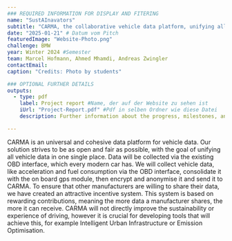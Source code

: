 ```yaml
---
### REQUIRED INFORMATION FOR DISPLAY AND FITERING
name: "SustAInavators"
subtitle: "CARMA, the collaborative vehicle data platform, unifying all vehicle data in one single place."
date: "2025-01-21" # Datum vom Pitch
featuredImage: "Website-Photo.png"
challenge: BMW
year: Winter 2024 #Semester
team: Marcel Hofmann, Ahmed Mhamdi, Andreas Zwingler
contactEmail: 
caption: "Credits: Photo by students"

### OPTIONAL FURTHER DETAILS
outputs:
  - type: pdf
    label: Project report #Name, der auf der Website zu sehen ist
    iUrl: "Project-Report.pdf" #Pdf in selben Ordner wie diese Datei
    description: Further information about the progress, milestones, and roadblocks.

---
```


CARMA is an universal and cohesive data platform for vehicle data. Our solution strives to be as open and fair as possible, with the goal of unifying all vehicle data in one single place. Data will be collected via the existing OBD interface, which every modern car has. We will collect vehicle data, like acceleration and fuel consumption via the OBD interface, consolidate it with the on board gps module, then encrypt and anonymise it and send it to CARMA. To ensure that other manufacturers are willing to share their data, we have created an attractive incentive system. This system is based on rewarding contributions, meaning the more data a manufacturer shares, the more it can receive. CARMA will not directly improve the sustainability or experience of driving, however it is crucial for developing tools that will achieve this, for example Intelligent Urban Infrastructure or Emission Optimisation.

